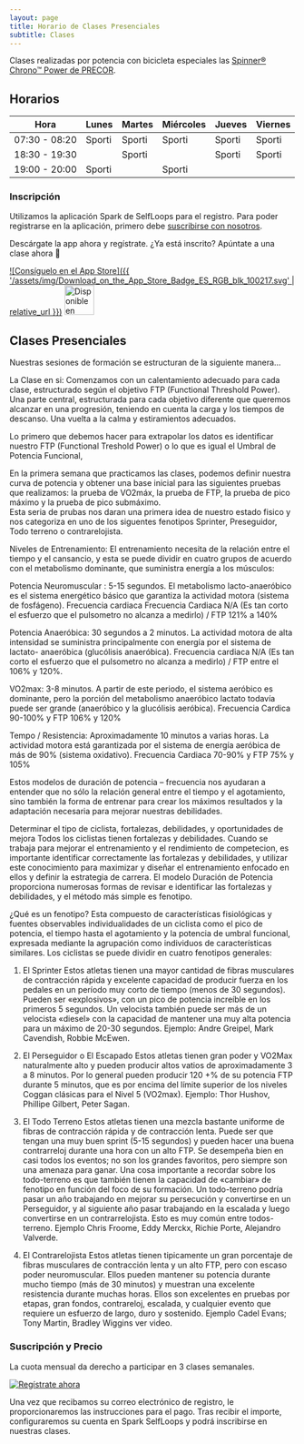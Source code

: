 ```yaml
---
layout: page
title: Horario de Clases Presenciales
subtitle: Clases
---
```


Clases realizadas por potencia con bicicleta especiales las  [Spinner® Chrono™ Power de PRECOR](https://spinning.com/content/pdfs/owners-manual/chrono-power.pdf).

## Horarios

| Hora | Lunes | Martes | Miércoles | Jueves | Viernes |
|------|-------|--------|-----------|--------|---------|
| 07:30 - 08:20 | Sporti | Sporti | Sporti | Sporti | Sporti |
| 18:30 - 19:30 |  | Sporti |  | Sporti | Sporti |
| 19:00 - 20:00 | Sporti |  | Sporti |  |  |

### Inscripción

Utilizamos la aplicación Spark de SelfLoops para el registro. Para poder registrarse en la aplicación, primero debe [suscribirse con nosotros](#Precio).

Descárgate la app ahora y regístrate. ¿Ya está inscrito? Apúntate a una clase ahora 💪

[![Consíguelo en el App Store]({{ '/assets/img/Download_on_the_App_Store_Badge_ES_RGB_blk_100217.svg' | relative_url }})](https://apps.apple.com/us/app/selfloops-spark/id1282997660?platform=iphone)
<a href='https://play.google.com/store/apps/details?id=selfloops.com.sloopsgroupfitness&pcampaignid=pcampaignidMKT-Other-global-all-co-prtnr-py-PartBadge-Mar2515-1'><img alt='Disponible en Google Play' src='https://play.google.com/intl/en_us/badges/static/images/badges/es_badge_web_generic.png' height="52"/></a>



## Clases Presenciales

Nuestras sesiones de formación se estructuran de la siguiente manera...

La Clase en si:
Comenzamos con un calentamiento adecuado para cada clase, estructurado según el objetivo FTP (Functional Threshold Power). 
Una parte central, estructurada para cada objetivo diferente que queremos alcanzar en una progresión, teniendo en cuenta la carga y los tiempos de descanso.
Una vuelta a la calma y estiramientos adecuados.

Lo primero que debemos hacer para extrapolar los datos es identificar nuestro FTP (Functional Treshold Power) o lo que es igual el Umbral de Potencia Funcional, 

En la primera semana que practicamos las clases, podemos definir nuestra curva de potencia y obtener una base inicial para las siguientes pruebas que realizamos: la prueba de VO2máx, la prueba de FTP, la prueba de pico máximo y la prueba de pico submáximo.  
Esta seria de prubas nos daran una primera idea de nuestro estado fisico y nos categoriza en uno de los siguentes fenotipos  Sprinter, Preseguidor, Todo terreno o contrarelojista.

Niveles de Entrenamiento:
El entrenamiento necesita de la relación entre el tiempo y el cansancio, y esta se puede dividir en cuatro grupos de acuerdo con el metabolismo dominante, que suministra energía a los músculos:

Potencia Neuromuscular : 5-15 segundos. El metabolismo lacto-anaeróbico es el sistema energético básico que garantiza la actividad motora (sistema de fosfágeno). Frecuencia cardiaca Frecuencia Cardiaca N/A (Es tan corto el esfuerzo que el pulsometro no alcanza a medirlo) / FTP 121% a 140%

Potencia Anaeróbica: 30 segundos a 2 minutos. La actividad motora de alta intensidad se suministra principalmente con energía por el sistema de lactato- anaeróbica (glucólisis anaeróbica). Frecuencia cardiaca N/A (Es tan corto el esfuerzo que el pulsometro no alcanza a medirlo) / FTP entre el 106% y 120%.

VO2max: 3-8 minutos. A partir de este periodo, el sistema aeróbico es dominante, pero la porción del metabolismo anaeróbico lactato todavía puede ser grande (anaeróbico y la glucólisis aeróbica). Frecuencia Cardica 90-100% y FTP 106% y 120%

Tempo / Resistencia: Aproximadamente 10 minutos a varias horas. La actividad motora está garantizada por el sistema de energía aeróbica de más de 90% (sistema oxidativo). Frecuencia Cardiaca 70-90% y FTP 75% y 105%

Estos modelos de duración de potencia – frecuencia nos ayudaran a entender que no sólo la relación general entre el tiempo y el agotamiento, sino también la forma de entrenar para crear los máximos resultados y la adaptación necesaria para mejorar nuestras debilidades.

Determinar el tipo de ciclista, fortalezas, debilidades, y oportunidades de mejora
Todos los ciclistas tienen fortalezas y debilidades. Cuando se trabaja para mejorar el entrenamiento y el rendimiento de competecion, es importante identificar correctamente las fortalezas y debilidades,  y utilizar este conocimiento para maximizar y diseñar el entrenamiento enfocado en ellos y definir la estrategia de carrera. El modelo Duración de Potencia proporciona numerosas formas de revisar e identificar las fortalezas y debilidades, y el método más simple es fenotipo.

¿Qué es un fenotipo? Esta compuesto de características fisiológicas y fuentes observables individualidades de un ciclista como el pico de potencia, el tiempo hasta el agotamiento y la potencia de umbral funcional, expresada mediante la agrupación como individuos de características similares. Los ciclistas se puede dividir en cuatro fenotipos generales:

1. El Sprinter
Estos atletas tienen una mayor cantidad de fibras musculares de contracción rápida y excelente capacidad de producir fuerza en los pedales en un período muy corto de tiempo (menos de 30 segundos). Pueden ser «explosivos», con un pico de potencia increíble en los primeros 5 segundos. Un velocista también puede ser más de un velocista «diesel» con la capacidad de mantener una muy alta potencia para un máximo de 20-30 segundos. Ejemplo: Andre Greipel, Mark Cavendish, Robbie McEwen.

2. El Perseguidor o El Escapado
Estos atletas tienen gran poder y VO2Max naturalmente alto y pueden producir altos vatios de aproximadamente 3 a 8 minutos. Por lo general pueden producir 120 +% de su potencia FTP durante 5 minutos, que es por encima del límite superior de los niveles Coggan clásicas para el Nivel 5 (VO2max). Ejemplo: Thor Hushov, Phillipe Gilbert, Peter Sagan.

3. El Todo Terreno
Estos atletas tienen una mezcla bastante uniforme de fibras de contracción rápida y de contracción lenta. Puede ser que tengan una muy buen sprint (5-15 segundos) y pueden hacer una buena contrarreloj durante una hora con un alto FTP. Se desempeña bien en casi todos los eventos; no son los grandes favoritos, pero siempre son una amenaza para ganar. Una cosa importante a recordar sobre los todo-terreno es que también tienen la capacidad de «cambiar» de fenotipo en función del foco de su formación. Un todo-terreno podría pasar un año trabajando en mejorar su persecución y convertirse en un Perseguidor, y al siguiente año pasar trabajando en la escalada y luego convertirse en un contrarrelojista. Esto es muy común entre todos-terreno. Ejemplo Chris Froome,  Eddy Merckx, Richie Porte, Alejandro Valverde.

4. El Contrarelojista
Estos atletas tienen tipicamente un gran porcentaje de fibras musculares de contracción lenta y un alto FTP, pero con escaso poder neuromuscular. Ellos pueden mantener su potencia durante mucho tiempo (más de 30 minutos) y muestran una excelente resistencia durante muchas horas. Ellos son excelentes en pruebas por etapas, gran fondos, contrareloj, escalada, y cualquier evento que requiere un esfuerzo de largo, duro y sostenido. Ejemplo Cadel Evans; Tony Martin, Bradley Wiggins ver video.

<a name=Precio></a>

### Suscripción y Precio

La cuota mensual da derecho a participar en 3 clases semanales.

[![Regístrate ahora](https://dabuttonfactory.com/button.png?t=Reg%C3%ADstrate+ahora&f=Open+Sans-Bold&ts=26&tc=fff&hp=45&vp=20&c=11&bgt=unicolored&bgc=8694ff)](mailto:shop@sporti.fit?subject=Suscripci%C3%B3n%20Clases%20Presencialses%20de%20Sporti&body=Me%20gustar%C3%ADa%20inscribirme%20en%20las%20clases%20presenciales.%0A%0APor%20favor%2C%20facil%C3%ADtenme%20m%C3%A1s%20instrucciones.%0A%0AUn%20cordial%20saludo)

Una vez que recibamos su correo electrónico de registro, le proporcionaremos las instrucciones para el pago. Tras recibir el importe, configuraremos su cuenta en Spark SelfLoops y podrá inscribirse en nuestras clases.
